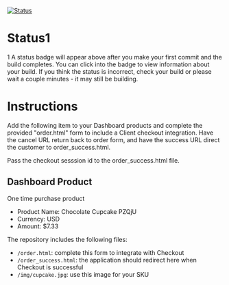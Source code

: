 [![Status](https://img.shields.io/badge/status-BUILDING%20COMMIT:%201a379ebd6170023af85aa5eba2de59a1d952dbe4-yellow.svg)](https://github.com/crowdbotics-challenges/bakery_scaffold_wfzpFtnlOekS24NL/commit/1a379ebd6170023af85aa5eba2de59a1d952dbe4)


# Status1
1
A status badge will appear above after you make your first commit and the build completes. You can click into the badge to view information about your build. If you think the status is incorrect, check your build or please wait a couple minutes - it may still be building.

# Instructions

Add the following item to your Dashboard products and complete the provided "order.html" form to include a Client checkout integration. Have the cancel URL return back to order form, and have the success URL direct the customer to order_success.html.

Pass the checkout sesssion id to the order_success.html file.

## Dashboard Product
One time purchase product
* Product Name: Chocolate Cupcake PZQjU
* Currency: USD
* Amount: $7.33

The repository includes the following files:
* `/order.html`: complete this form to integrate with Checkout
* `/order_success.html`: the application should redirect here when Checkout is successful
* `/img/cupcake.jpg`: use this image for your SKU
